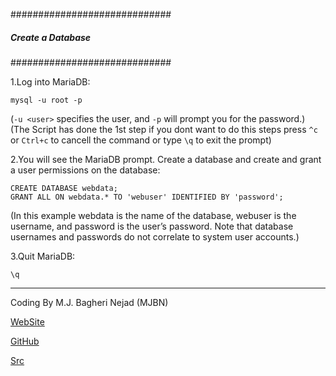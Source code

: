 #############################
##### Create a Database #####
#############################

1.Log into MariaDB:

```
mysql -u root -p
```

(`-u <user>` specifies the user, and `-p` will prompt you for the password.)
(The Script has done the 1st step if you dont want to do this steps press `^c` or `Ctrl+c` to cancell the command or type `\q` to exit the prompt)

2.You will see the MariaDB prompt. Create a database and create and grant a user permissions on the database:

```
CREATE DATABASE webdata;
GRANT ALL ON webdata.* TO 'webuser' IDENTIFIED BY 'password';
```

(In this example webdata is the name of the database, webuser is the username, and password is the user’s password.
Note that database usernames and passwords do not correlate to system user accounts.)

3.Quit MariaDB:

```
\q
```


------------------------------------------------------------------------------------------------------------------------
Coding By M.J. Bagheri Nejad (MJBN)

[WebSite](http://mjbn.ir)

[GitHub](https://github.com/mjbn)

[Src](https://github.com/mjbn/linstAll)
